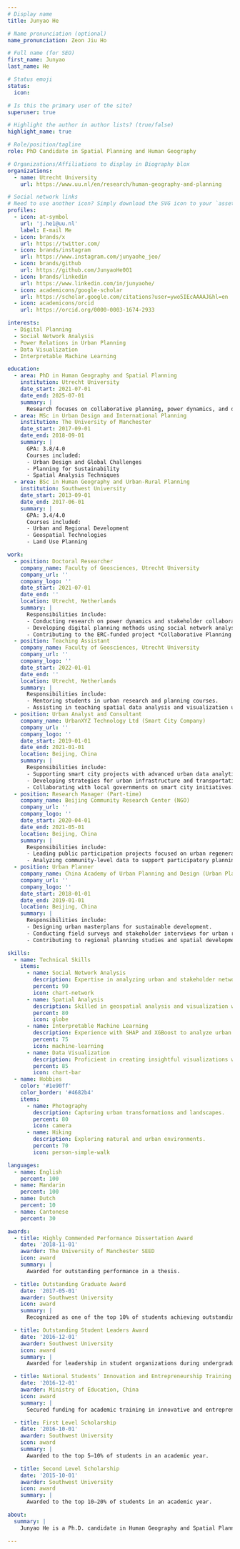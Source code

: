 ```yaml
---
# Display name
title: Junyao He

# Name pronunciation (optional)
name_pronunciation: Zeon Jiu Ho

# Full name (for SEO)
first_name: Junyao
last_name: He

# Status emoji
status:
  icon: 

# Is this the primary user of the site?
superuser: true

# Highlight the author in author lists? (true/false)
highlight_name: true

# Role/position/tagline
role: PhD Candidate in Spatial Planning and Human Geography

# Organizations/Affiliations to display in Biography blox
organizations:
  - name: Utrecht University
    url: https://www.uu.nl/en/research/human-geography-and-planning

# Social network links
# Need to use another icon? Simply download the SVG icon to your `assets/media/icons/` folder.
profiles:
  - icon: at-symbol
    url: 'j.he1@uu.nl'
    label: E-mail Me
  - icon: brands/x
    url: https://twitter.com/
  - icon: brands/instagram
    url: https://www.instagram.com/junyaohe_jeo/
  - icon: brands/github
    url: https://github.com/JunyaoHe001
  - icon: brands/linkedin
    url: https://www.linkedin.com/in/junyaohe/
  - icon: academicons/google-scholar
    url: https://scholar.google.com/citations?user=ywo5IEcAAAAJ&hl=en
  - icon: academicons/orcid
    url: https://orcid.org/0000-0003-1674-2933

interests:
  - Digital Planning
  - Social Network Analysis
  - Power Relations in Urban Planning
  - Data Visualization
  - Interpretable Machine Learning

education:
  - area: PhD in Human Geography and Spatial Planning
    institution: Utrecht University
    date_start: 2021-07-01
    date_end: 2025-07-01
    summary: |
      Research focuses on collaborative planning, power dynamics, and digital participation, supervised by Dr. Yanliu Lin. Leveraged tools like R, Gephi, and Pajek to analyze stakeholder participation and urban data, contributing to the ERC-funded project *Collaborative Planning in China*.
  - area: MSc in Urban Design and International Planning
    institution: The University of Manchester
    date_start: 2017-09-01
    date_end: 2018-09-01
    summary: |
      GPA: 3.8/4.0
      Courses included:
      - Urban Design and Global Challenges
      - Planning for Sustainability
      - Spatial Analysis Techniques
  - area: BSc in Human Geography and Urban-Rural Planning
    institution: Southwest University
    date_start: 2013-09-01
    date_end: 2017-06-01
    summary: |
      GPA: 3.4/4.0
      Courses included:
      - Urban and Regional Development
      - Geospatial Technologies
      - Land Use Planning

work:
  - position: Doctoral Researcher
    company_name: Faculty of Geosciences, Utrecht University
    company_url: ''
    company_logo: ''
    date_start: 2021-07-01
    date_end: ''
    location: Utrecht, Netherlands
    summary: |
      Responsibilities include:
      - Conducting research on power dynamics and stakeholder collaboration in planning processes.
      - Developing digital planning methods using social network analysis and spatial analysis tools.
      - Contributing to the ERC-funded project *Collaborative Planning in China*.
  - position: Teaching Assistant
    company_name: Faculty of Geosciences, Utrecht University
    company_url: ''
    company_logo: ''
    date_start: 2022-01-01
    date_end: ''
    location: Utrecht, Netherlands
    summary: |
      Responsibilities include:
      - Mentoring students in urban research and planning courses.
      - Assisting in teaching spatial data analysis and visualization using R and Gephi.
  - position: Urban Analyst and Consultant
    company_name: UrbanXYZ Technology Ltd (Smart City Company)
    company_url: ''
    company_logo: ''
    date_start: 2019-01-01
    date_end: 2021-01-01
    location: Beijing, China
    summary: |
      Responsibilities include:
      - Supporting smart city projects with advanced urban data analytics.
      - Developing strategies for urban infrastructure and transportation planning.
      - Collaborating with local governments on smart city initiatives.
  - position: Research Manager (Part-time)
    company_name: Beijing Community Research Center (NGO)
    company_url: ''
    company_logo: ''
    date_start: 2020-04-01
    date_end: 2021-05-01
    location: Beijing, China
    summary: |
      Responsibilities include:
      - Leading public participation projects focused on urban regeneration.
      - Analyzing community-level data to support participatory planning initiatives.
  - position: Urban Planner
    company_name: China Academy of Urban Planning and Design (Urban Planning Institution)
    company_url: ''
    company_logo: ''
    date_start: 2018-01-01
    date_end: 2019-01-01
    location: Beijing, China
    summary: |
      Responsibilities include:
      - Designing urban masterplans for sustainable development.
      - Conducting field surveys and stakeholder interviews for urban regeneration projects.
      - Contributing to regional planning studies and spatial development strategies.

skills:
  - name: Technical Skills
    items:
      - name: Social Network Analysis
        description: Expertise in analyzing urban and stakeholder networks using Gephi, Pajek, and R.
        percent: 90
        icon: chart-network
      - name: Spatial Analysis
        description: Skilled in geospatial analysis and visualization with QGIS and Python.
        percent: 80
        icon: globe
      - name: Interpretable Machine Learning
        description: Experience with SHAP and XGBoost to analyze urban data patterns.
        percent: 75
        icon: machine-learning
      - name: Data Visualization
        description: Proficient in creating insightful visualizations with R and Tableau.
        percent: 85
        icon: chart-bar
  - name: Hobbies
    color: '#1e90ff'
    color_border: '#4682b4'
    items:
      - name: Photography
        description: Capturing urban transformations and landscapes.
        percent: 80
        icon: camera
      - name: Hiking
        description: Exploring natural and urban environments.
        percent: 70
        icon: person-simple-walk

languages:
  - name: English
    percent: 100
  - name: Mandarin
    percent: 100
  - name: Dutch
    percent: 10
  - name: Cantonese
    percent: 30

awards:
  - title: Highly Commended Performance Dissertation Award
    date: '2018-11-01'
    awarder: The University of Manchester SEED
    icon: award
    summary: |
      Awarded for outstanding performance in a thesis.

  - title: Outstanding Graduate Award
    date: '2017-05-01'
    awarder: Southwest University
    icon: award
    summary: |
      Recognized as one of the top 10% of students achieving outstanding grades during undergraduate studies.

  - title: Outstanding Student Leaders Award
    date: '2016-12-01'
    awarder: Southwest University
    icon: award
    summary: |
      Awarded for leadership in student organizations during undergraduate education.

  - title: National Students’ Innovation and Entrepreneurship Training Funding
    date: '2016-12-01'
    awarder: Ministry of Education, China
    icon: award
    summary: |
      Secured funding for academic training in innovative and entrepreneurial projects for undergraduate students.

  - title: First Level Scholarship
    date: '2016-10-01'
    awarder: Southwest University
    icon: award
    summary: |
      Awarded to the top 5–10% of students in an academic year.

  - title: Second Level Scholarship
    date: '2015-10-01'
    awarder: Southwest University
    icon: award
    summary: |
      Awarded to the top 10–20% of students in an academic year.

about:
  summary: |
    Junyao He is a Ph.D. candidate in Human Geography and Spatial Planning at Utrecht University. His research interests include digital planning, social network analysis, and power relations in urban planning. Skilled in spatial analysis, data visualization, and interpretable machine learning, Junyao bridges traditional planning approaches with emerging technologies to foster sustainable and inclusive urban environments.

---
```

